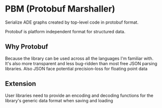 # PBM (Protobuf Marshaller)

Serialize ADE graphs created by top-level code in protobuf format.

Protobuf is platform independent format for structured data.

## Why Protobuf

Because the library can be used across all the languages I'm familiar with. It's also more transparent and less bug-ridden than most free JSON parsing libraries. Also JSON face potential precision-loss for floating point data

## Extension

User libraries need to provide an encoding and decoding functions for the library's generic data format when saving and loading
